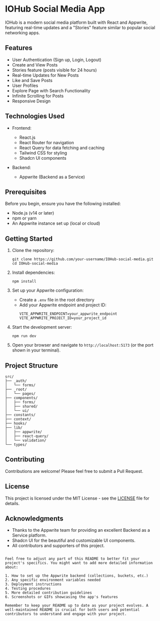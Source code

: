 # IOHub Social Media App

IOHub is a modern social media platform built with React and Appwrite, featuring real-time updates and a "Stories" feature similar to popular social networking apps.

## Features

- User Authentication (Sign up, Login, Logout)
- Create and View Posts
- Stories feature (posts visible for 24 hours)
- Real-time Updates for New Posts
- Like and Save Posts
- User Profiles
- Explore Page with Search Functionality
- Infinite Scrolling for Posts
- Responsive Design

## Technologies Used

- Frontend:
  - React.js
  - React Router for navigation
  - React Query for data fetching and caching
  - Tailwind CSS for styling
  - Shadcn UI components

- Backend:
  - Appwrite (Backend as a Service)

## Prerequisites

Before you begin, ensure you have the following installed:
- Node.js (v14 or later)
- npm or yarn
- An Appwrite instance set up (local or cloud)

## Getting Started

1. Clone the repository:
   ```
   git clone https://github.com/your-username/IOHub-social-media.git
   cd IOHub-social-media
   ```

2. Install dependencies:
   ```
   npm install
   ```

3. Set up your Appwrite configuration:
   - Create a `.env` file in the root directory
   - Add your Appwrite endpoint and project ID:
     ```
     VITE_APPWRITE_ENDPOINT=your_appwrite_endpoint
     VITE_APPWRITE_PROJECT_ID=your_project_id
     ```

4. Start the development server:
   ```
   npm run dev
   ```

5. Open your browser and navigate to `http://localhost:5173` (or the port shown in your terminal).

## Project Structure

```
src/
├── _auth/
│   └── forms/
├── _root/
│   └── pages/
├── components/
│   ├── forms/
│   ├── shared/
│   └── ui/
├── constants/
├── context/
├── hooks/
├── lib/
│   ├── appwrite/
│   ├── react-query/
│   └── validation/
└── types/
```

## Contributing

Contributions are welcome! Please feel free to submit a Pull Request.

## License

This project is licensed under the MIT License - see the [LICENSE](LICENSE) file for details.

## Acknowledgments

- Thanks to the Appwrite team for providing an excellent Backend as a Service platform.
- Shadcn UI for the beautiful and customizable UI components.
- All contributors and supporters of this project.
```

Feel free to adjust any part of this README to better fit your project's specifics. You might want to add more detailed information about:

1. How to set up the Appwrite backend (collections, buckets, etc.)
2. Any specific environment variables needed
3. Deployment instructions
4. Testing procedures
5. More detailed contribution guidelines
6. Screenshots or GIFs showcasing the app's features

Remember to keep your README up to date as your project evolves. A well-maintained README is crucial for both users and potential contributors to understand and engage with your project.